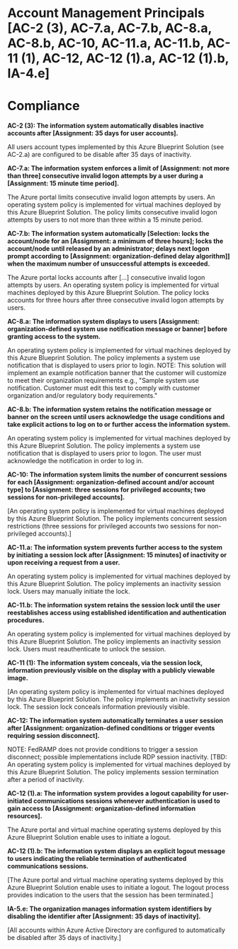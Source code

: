 # Account Management Principals [AC-2 (3), AC-7.a, AC-7.b, AC-8.a, AC-8.b, AC-10, AC-11.a, AC-11.b, AC-11 (1), AC-12, AC-12 (1).a, AC-12 (1).b, IA-4.e]

# Compliance

**AC-2 (3): The information system automatically disables inactive accounts after [Assignment: 35 days for user accounts].**

All users account types implemented by this Azure Blueprint Solution (see AC-2.a) are configured to be disable after 35 days of inactivity.

**AC-7.a: The information system enforces a limit of [Assignment: not more than three] consecutive invalid logon attempts by a user during a [Assignment: 15 minute time period].**

The Azure portal limits consecutive invalid logon attempts by users. An operating system policy is implemented for virtual machines deployed by this Azure Blueprint Solution. The policy limits consecutive invalid logon attempts by users to not more than three within a 15 minute period.

**AC-7.b: The information system automatically [Selection: locks the account/node for an [Assignment: a minimum of three hours]; locks the account/node until released by an administrator; delays next logon prompt according to [Assignment: organization-defined delay algorithm]] when the maximum number of unsuccessful attempts is exceeded.**

The Azure portal locks accounts after [...] consecutive invalid logon attempts by users. An operating system policy is implemented for virtual machines deployed by this Azure Blueprint Solution. The policy locks accounts for three hours after three consecutive invalid logon attempts by users.

**AC-8.a: The information system displays to users [Assignment: organization-defined system use notification message or banner] before granting access to the system.**

An operating system policy is implemented for virtual machines deployed by this Azure Blueprint Solution. The policy implements a system use notification that is displayed to users prior to login. NOTE: This solution will implement an example notification banner that the customer will customize to meet their organization requirements e.g., "Sample system use notification. Customer must edit this text to comply with customer organization and/or regulatory body requirements."


**AC-8.b: The information system retains the notification message or banner on the screen until users acknowledge the usage conditions and take explicit actions to log on to or further access the information system.**

An operating system policy is implemented for virtual machines deployed by this Azure Blueprint Solution. The policy implements a system use notification that is displayed to users prior to logon. The user must acknowledge the notification in order to log in.

**AC-10: The information system limits the number of concurrent sessions for each [Assignment: organization-defined account and/or account type] to [Assignment: three sessions for privileged accounts; two sessions for non-privileged accounts].**

[An operating system policy is implemented for virtual machines deployed by this Azure Blueprint Solution. The policy implements concurrent session restrictions (three sessions for privileged accounts two sessions for non-privileged accounts).]

**AC-11.a: The information system prevents further access to the system by initiating a session lock after [Assignment: 15 minutes] of inactivity or upon receiving a request from a user.**

An operating system policy is implemented for virtual machines deployed by this Azure Blueprint Solution. The policy implements an inactivity session lock. Users may manually initiate the lock.

**AC-11.b: The information system retains the session lock until the user reestablishes access using established identification and authentication procedures.**

An operating system policy is implemented for virtual machines deployed by this Azure Blueprint Solution. The policy implements an inactivity session lock. Users must reauthenticate to unlock the session.

**AC-11 (1): The information system conceals, via the session lock, information previously visible on the display with a publicly viewable image.**

[An operating system policy is implemented for virtual machines deployed by this Azure Blueprint Solution. The policy implements an inactivity session lock. The session lock conceals information previously visible.

**AC-12: The information system automatically terminates a user session after [Assignment: organization-defined conditions or trigger events requiring session disconnect].**

NOTE: FedRAMP does not provide conditions to trigger a session disconnect; possible implementations include RDP session inactivity. [TBD: An operating system policy is implemented for virtual machines deployed by this Azure Blueprint Solution. The policy implements session termination after a period of inactivity.

**AC-12 (1).a: The information system provides a logout capability for user-initiated communications sessions whenever authentication is used to gain access to [Assignment: organization-defined information resources].**

The Azure portal and virtual machine operating systems deployed by this Azure Blueprint Solution enable uses to initiate a logout.

**AC-12 (1).b: The information system displays an explicit logout message to users indicating the reliable termination of authenticated communications sessions.**

[The Azure portal and virtual machine operating systems deployed by this Azure Blueprint Solution enable uses to initiate a logout. The logout process provides indication to the users that the session has been terminated.]

**IA-5.e: The organization manages information system identifiers by disabling the identifier after [Assignment: 35 days of inactivity].**

[All accounts within Azure Active Directory are configured to automatically be disabled after 35 days of inactivity.]
